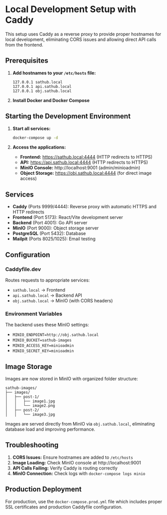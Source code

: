 # Local Development Setup with Caddy

This setup uses Caddy as a reverse proxy to provide proper hostnames for local development, eliminating CORS issues and allowing direct API calls from the frontend.

## Prerequisites

1. **Add hostnames to your `/etc/hosts` file:**
   ```
   127.0.0.1 sathub.local
   127.0.0.1 api.sathub.local
   127.0.0.1 obj.sathub.local
   ```

2. **Install Docker and Docker Compose**

## Starting the Development Environment

1. **Start all services:**
   ```bash
   docker-compose up -d
   ```

2. **Access the applications:**
   - **Frontend:** https://sathub.local:4444 (HTTP redirects to HTTPS)
   - **API:** https://api.sathub.local:4444 (HTTP redirects to HTTPS)
   - **MinIO Console:** http://localhost:9001 (admin/minioadmin)
   - **Object Storage:** https://obj.sathub.local:4444 (for direct image access)

## Services

- **Caddy** (Ports 9999/4444): Reverse proxy with automatic HTTPS and HTTP redirects
- **Frontend** (Port 5173): React/Vite development server
- **Backend** (Port 4001): Go API server
- **MinIO** (Port 9000): Object storage server
- **PostgreSQL** (Port 5432): Database
- **Mailpit** (Ports 8025/1025): Email testing

## Configuration

### Caddyfile.dev
Routes requests to appropriate services:
- `sathub.local` → Frontend
- `api.sathub.local` → Backend API
- `obj.sathub.local` → MinIO (with CORS headers)

### Environment Variables
The backend uses these MinIO settings:
- `MINIO_ENDPOINT=http://obj.sathub.local`
- `MINIO_BUCKET=sathub-images`
- `MINIO_ACCESS_KEY=minioadmin`
- `MINIO_SECRET_KEY=minioadmin`

## Image Storage

Images are now stored in MinIO with organized folder structure:
```
sathub-images/
├── images/
│   ├── post-1/
│   │   ├── image1.jpg
│   │   └── image2.png
│   ├── post-2/
│   │   └── image3.jpg
```

Images are served directly from MinIO via `obj.sathub.local`, eliminating database load and improving performance.

## Troubleshooting

1. **CORS Issues:** Ensure hostnames are added to `/etc/hosts`
2. **Image Loading:** Check MinIO console at http://localhost:9001
3. **API Calls Failing:** Verify Caddy is routing correctly
4. **MinIO Connection:** Check logs with `docker-compose logs minio`

## Production Deployment

For production, use the `docker-compose.prod.yml` file which includes proper SSL certificates and production Caddyfile configuration.